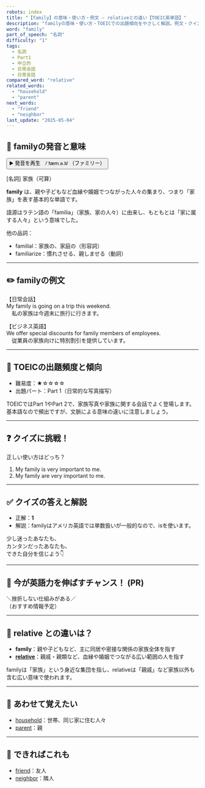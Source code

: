 ```yaml
---
robots: index
title: "【family】の意味・使い方・例文 ― relativeとの違い【TOEIC英単語】"
description: "familyの意味・使い方・TOEICでの出題傾向をやさしく解説。例文・クイズ付きでrelativeとの違いもわかりやすく学べます。"
word: "family"
part_of_speech: "名詞"
difficulty: "1"
tags:
  - 名詞
  - Part1
  - 中立的
  - 日常会話
  - 日常会話
compared_word: "relative"
related_words:
  - "household"
  - "parent"
next_words:
  - "friend"
  - "neighbor"
last_update: "2025-05-04"
---
```


## 🔰 familyの発音と意味

<button class="play-audio" onclick="playTTS('family')">
  <span class="play-audio-main">
    ▶️ 発音を再生　/ˈfæm.ə.li/
  </span>
  <span class="play-audio-sub">
    （ファミリー）
  </span>
</button>

[名詞] 家族（可算）

**family** は、親や子どもなど血縁や婚姻でつながった人々の集まり、つまり「家族」を表す基本的な単語です。

語源はラテン語の「familia」（家族、家の人々）に由来し、もともとは「家に属する人々」という意味でした。

他の品詞：  
- familial：家族の、家庭の（形容詞）
- familiarize：慣れさせる、親しませる（動詞）

---

## ✏️ familyの例文

【日常会話】  
My family is going on a trip this weekend.  
　私の家族は今週末に旅行に行きます。

【ビジネス英語】  
We offer special discounts for family members of employees.  
　従業員の家族向けに特別割引を提供しています。

---

## 🎯 TOEICの出題頻度と傾向

- 難易度：★☆☆☆☆
- 出題パート：Part 1（日常的な写真描写）

TOEICではPart 1やPart 2で、家族写真や家族に関する会話でよく登場します。基本語なので頻出ですが、文脈による意味の違いに注意しましょう。

---

## ❓ クイズに挑戦！

正しい使い方はどっち？

1. My family is very important to me.  
2. My family are very important to me.

---

## ✅ クイズの答えと解説

- 正解：**1**
- 解説：familyはアメリカ英語では単数扱いが一般的なので、isを使います。

少し迷ったあなたも、  
カンタンだったあなたも、  
できた自分を信じよう👇️

---

## 🚀 今が英語力を伸ばすチャンス！ (PR)

<div class="info-center">
＼挫折しない仕組みがある／<br>  
（おすすめ情報予定）
</div>

---

## 🤔  relative との違いは？

- **family**：親や子どもなど、主に同居や密接な関係の家族全体を指す
- **[relative](/word/relative)**：親戚・親類など、血縁や婚姻でつながる広い範囲の人を指す

familyは「家族」という身近な集団を指し、relativeは「親戚」など家族以外も含む広い意味で使われます。

---

## 🧩 あわせて覚えたい

- [household](/word/household)：世帯、同じ家に住む人々
- [parent](/word/parent)：親

---

## 📖 できればこれも

- [friend](/word/friend)：友人
- [neighbor](/word/neighbor)：隣人

<!-- cvid: aid49_bid35 -->
